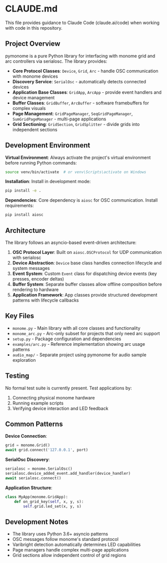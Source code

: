 # CLAUDE.md

This file provides guidance to Claude Code (claude.ai/code) when working with code in this repository.

## Project Overview

pymonome is a pure Python library for interfacing with monome grid and arc controllers via serialosc. The library provides:

- **Core Protocol Classes**: `Device`, `Grid`, `Arc` - handle OSC communication with monome devices
- **Discovery Service**: `SerialOsc` - automatically detects connected devices
- **Application Base Classes**: `GridApp`, `ArcApp` - provide event handlers and device management
- **Buffer Classes**: `GridBuffer`, `ArcBuffer` - software framebuffers for complex visuals
- **Page Management**: `GridPageManager`, `SeqGridPageManager`, `SumGridPageManager` - multi-page applications
- **Grid Sectioning**: `GridSection`, `GridSplitter` - divide grids into independent sections

## Development Environment

**Virtual Environment**: Always activate the project's virtual environment before running Python commands:
```bash
source venv/bin/activate  # or venv\Scripts\activate on Windows
```

**Installation**: Install in development mode:
```bash
pip install -e .
```

**Dependencies**: Core dependency is `aiosc` for OSC communication. Install requirements:
```bash
pip install aiosc
```

## Architecture

The library follows an asyncio-based event-driven architecture:

1. **OSC Protocol Layer**: Built on `aiosc.OSCProtocol` for UDP communication with serialosc
2. **Device Abstraction**: `Device` base class handles connection lifecycle and system messages
3. **Event System**: Custom `Event` class for dispatching device events (key presses, encoder deltas)
4. **Buffer System**: Separate buffer classes allow offline composition before rendering to hardware
5. **Application Framework**: App classes provide structured development patterns with lifecycle callbacks

## Key Files

- `monome.py` - Main library with all core classes and functionality
- `monome_arc.py` - Arc-only subset for projects that only need arc support
- `setup.py` - Package configuration and dependencies
- `examples/arc.py` - Reference implementation showing arc usage patterns
- `audio_map/` - Separate project using pymonome for audio sample exploration

## Testing

No formal test suite is currently present. Test applications by:
1. Connecting physical monome hardware
2. Running example scripts
3. Verifying device interaction and LED feedback

## Common Patterns

**Device Connection**:
```python
grid = monome.Grid()
await grid.connect('127.0.0.1', port)
```

**SerialOsc Discovery**:
```python
serialosc = monome.SerialOsc()
serialosc.device_added_event.add_handler(device_handler)
await serialosc.connect()
```

**Application Structure**:
```python
class MyApp(monome.GridApp):
    def on_grid_key(self, x, y, s):
        self.grid.led_set(x, y, s)
```

## Development Notes

- The library uses Python 3.6+ asyncio patterns
- OSC messages follow monome's standard protocol
- Varibright detection automatically determines LED capabilities
- Page managers handle complex multi-page applications
- Grid sections allow independent control of grid regions